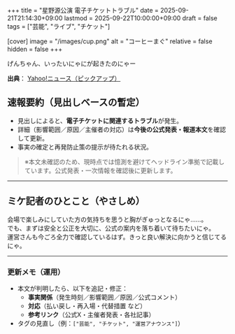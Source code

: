 +++
title = "星野源公演 電子チケットトラブル"
date = 2025-09-21T21:14:30+09:00
lastmod = 2025-09-22T10:00:00+09:00
draft = false
tags = ["芸能", "ライブ", "チケット"]

[cover]
image = "/images/cup.png"
alt = "コーヒーまぐ"
relative = false
hidden = false
+++


げんちゃん、いったいにゃにが起きたのにゃー
<!--more-->

**出典**： [Yahoo!ニュース（ピックアップ）](https://news.yahoo.co.jp/pickup/6553180?source=rss)

## 速報要約（見出しベースの暫定）
- 見出しによると、**電子チケットに関連するトラブル**が発生。
- 詳細（影響範囲／原因／主催者の対応）は**今後の公式発表・報道本文**を確認して更新。
- 事実の確定と再発防止策の提示が待たれる状況。

> ※本文未確認のため、現時点では憶測を避けてヘッドライン準拠で記載しています。公式発表・一次情報を確認後に更新します。

---

## ミケ記者のひとこと（やさしめ）
会場で楽しみにしていた方の気持ちを思うと胸がぎゅっとなるにゃ……。  
でも、まずは安全と公正を大切に、公式の案内を落ち着いて待ちたいにゃ。  
運営さんも今ごろ全力で確認しているはず。きっと良い解決に向かうと信じてるにゃ。

---

### 更新メモ（運用）
- 本文が判明したら、以下を追記・修正：
  - **事実関係**（発生時刻／影響範囲／原因／公式コメント）
  - **対応**（払い戻し・再入場・代替措置 など）
  - **参考リンク**（公式X・主催者発表・各社記事）
- タグの見直し（例：`["芸能", "チケット", "運営アナウンス"]`）
